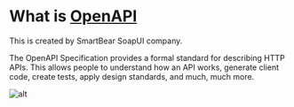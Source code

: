 # What is **[OpenAPI](https://www.openapis.org/)**

This is created by SmartBear SoapUI company.
 
The OpenAPI Specification provides a formal standard for describing HTTP APIs.
This allows people to understand how an API works, generate client code, create tests, apply design standards, and much, much more.

![alt](https://www.openapis.org/wp-content/uploads/sites/3/2023/05/What-is-OpenAPI-Simple-API-Lifecycle-Vertical.png)